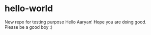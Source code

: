 # hello-world
New repo for testing purpose
Hello Aaryan! Hope you are doing good. Please be a good boy :)
